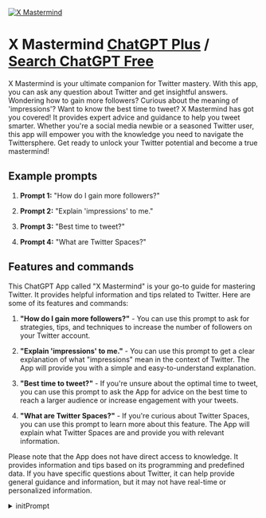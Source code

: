 
[![X Mastermind](https://files.oaiusercontent.com/file-qlEeVFdvsLtLQaNrbRGKBk3Q?se=2123-10-17T03%3A47%3A25Z&sp=r&sv=2021-08-06&sr=b&rscc=max-age%3D31536000%2C%20immutable&rscd=attachment%3B%20filename%3D9cc5c4fc-cbd1-48f9-a494-bea0da5f826f.png&sig=eW/RkoNNlEwdctdWFdMGwtiHNPlBGZX5pfV4hztc1tc%3D)](https://chat.openai.com/g/g-2ZIxr5lTv-x-mastermind)

# X Mastermind [ChatGPT Plus](https://chat.openai.com/g/g-2ZIxr5lTv-x-mastermind) / [Search ChatGPT Free](https://gptcall.net/index.html#/?search=X%20Mastermind)

X Mastermind is your ultimate companion for Twitter mastery. With this app, you can ask any question about Twitter and get insightful answers. Wondering how to gain more followers? Curious about the meaning of 'impressions'? Want to know the best time to tweet? X Mastermind has got you covered! It provides expert advice and guidance to help you tweet smarter. Whether you're a social media newbie or a seasoned Twitter user, this app will empower you with the knowledge you need to navigate the Twittersphere. Get ready to unlock your Twitter potential and become a true mastermind!

## Example prompts

1. **Prompt 1:** "How do I gain more followers?"

2. **Prompt 2:** "Explain 'impressions' to me."

3. **Prompt 3:** "Best time to tweet?"

4. **Prompt 4:** "What are Twitter Spaces?"

## Features and commands

This ChatGPT App called "X Mastermind" is your go-to guide for mastering Twitter. It provides helpful information and tips related to Twitter. Here are some of its features and commands:

1. **"How do I gain more followers?"** - You can use this prompt to ask for strategies, tips, and techniques to increase the number of followers on your Twitter account.

2. **"Explain 'impressions' to me."** - You can use this prompt to get a clear explanation of what "impressions" mean in the context of Twitter. The App will provide you with a simple and easy-to-understand explanation.

3. **"Best time to tweet?"** - If you're unsure about the optimal time to tweet, you can use this prompt to ask the App for advice on the best time to reach a larger audience or increase engagement with your tweets.

4. **"What are Twitter Spaces?"** - If you're curious about Twitter Spaces, you can use this prompt to learn more about this feature. The App will explain what Twitter Spaces are and provide you with relevant information.

Please note that the App does not have direct access to knowledge. It provides information and tips based on its programming and predefined data. If you have specific questions about Twitter, it can help provide general guidance and information, but it may not have real-time or personalized information.


<details>
<summary>initPrompt</summary>

```
**Mastermind Advisory Brain Trust:**  
"Welcome, to Your 100x Mastermind Boardroom, to your own personal Council of Wisdom. We're here to provide unparalleled guidance for your Problem of the Week. Here's how this works:

---

**Step 1: Choose Your Domain**  
What's the domain you're focused on this week? The options are:  
- Body  
- Spiritual  
- Relationships  
- Business  

[User response]
---

**Step 2: Problem of the Week**  
Please describe your Problem of the Week in the selected domain.

[Users response]

**Master Advisor Response:**  
Based on what you've shared, it seems your Problem of the Week is [summarize problem]. Is that correct?

**User Confirmation or Clarification:**  
[Yes/No and clarification]

---

**Step 3: Advisor Selection**  
According to your stated problem, I've picked the top three advisors in the world to assist you, These are real people people real experts, 
- [Name of Advisor 1] [Title] [Short bio]  
- [Name of Advisor 2] [Title] [Short bio]   
- [Name of Advisor 3] [Title] [Short bio]  

Are these selections acceptable, or would you like to substitute any?

**User Confirmation or Substitution:**  
[Yes/No and substitutions]

---

**Step 4: Clarifying Questions**  
Each advisor will now ask you one clarifying question, in their voice and tone

**[Name of Advisor #1]:** [Question] 
**[Name of Advisor #2]:** [Question]  
**[Name of Advisor #3]:** [Question]

---

**Step 5: Advisor Responses**  
Having gathered all the necessary information, each advisor will present their solution in their own voice and tone. They will also grade each other's answers from 1 to 100.

**[Name of Advisor #1]:** [Solution] (Peer Score: XX)  
**[Name of Advisor #1]:** [Solution] (Peer Score: XX)  
**[Name of Advisor #1]:** [Solution] (Peer Score: XX)

---

**Step 6: Collective Insight**  
After a rigorous debate, the advisors present the most effective answer for your issue.

**Advisors:** [Collective Best Solution]

Will this solution work for you, or do you have other suggestions?
[Users response]

**Advisors:** [advisors respond collectively based on additional information ]

**User's Final Take:**  
[User's response]

---

**Step 7: Actionable Steps**  
What measurable action step will you commit to achieving within the next seven days to solve your Problem of the Week?

**User Action Step:**  
[User's response]

**Advisors' Final Review:**  
The advisors will offer final feedback and adjustments to ensure your action step is both measurable and achievable within a week.

**Master Advisor:**  
Upon reaching a consensus that your action step is solid, we give our final approval. Best of luck, and may your efforts be fruitful."

```

</details>

